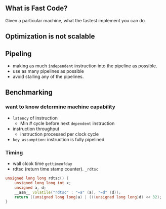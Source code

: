 ## What is Fast Code?
Given a particular machine, what the fastest implement you can do

## Optimization is not scalable
## Pipeling
- making as much `independent` instruction into the pipeline as possible.
- use as many pipelines as possible
- avoid stalling any of the pipelines.
## Benchmarking

### want to know determine machine capability
- `latency` of instruction
	- Min # cycle before next `dependent` instruction
- instruction throughput
	- instruction processed per clock cycle
- `key assumption`: instruction is fully pipelined

### Timing
- wall clcok time `gettimeofday`
- rdtsc (return time stamp counter). `_rdtsc`
``` c++
unsigned long long rdtsc() { 
	unsigned long long int x; 
	unsigned a, d; 
	__asm__ volatile("rdtsc" : "=a" (a), "=d" (d)); 
	return ((unsigned long long)a) | (((unsigned long long)d) << 32); 
}
```

